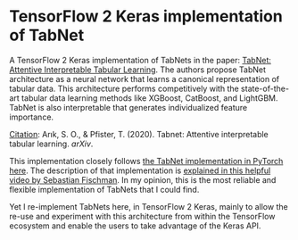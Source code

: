 # TensorFlow 2 Keras implementation of TabNet
A TensorFlow 2 Keras implementation of TabNets in the paper: [TabNet: Attentive Interpretable Tabular Learning](https://arxiv.org/abs/1908.07442). The authors propose TabNet architecture as a neural network that learns a canonical representation of tabular data. This architecture performs competitively with the state-of-the-art tabular data learning methods like XGBoost, CatBoost, and LightGBM. TabNet is also interpretable that generates individualized feature importance.

<u>Citation</u>: Arık, S. O., & Pfister, T. (2020). Tabnet: Attentive interpretable tabular learning. *arXiv*.

This implementation closely follows [the TabNet implementation in PyTorch here](https://github.com/dreamquark-ai/tabnet/tree/b6e1ebaf694f37ad40a6ba525aa016fd3cec15da). The description of that implementation is [explained in this helpful video by Sebastian Fischman](https://www.youtube.com/watch?v=ysBaZO8YmX8). In my opinion, this is the most reliable and flexible implementation of TabNets that I could find.

Yet I re-implement TabNets here, in TensorFlow 2 Keras, mainly to allow the re-use and experiment with this architecture from within the TensorFlow ecosystem and enable the users to take advantage of the Keras API.



